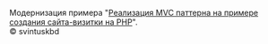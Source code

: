 ﻿<p>
Модернизация примера "<a href="http://habrahabr.ru/post/150267/">Реализация MVC паттерна на примере создания сайта-визитки на PHP</a>".
<br/>
&copy; svintuskbd
</p>
